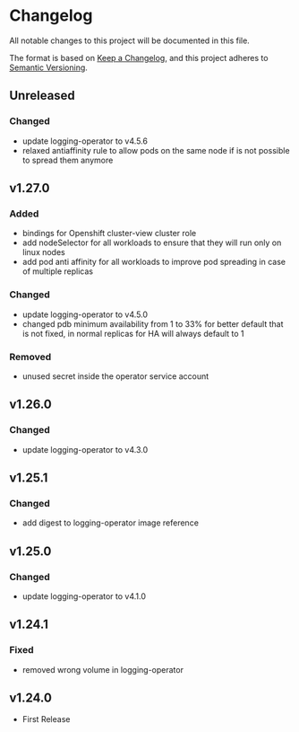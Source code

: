 # Changelog

All notable changes to this project will be documented in this file.

The format is based on [Keep a Changelog](https://keepachangelog.com/en/1.0.0/),
and this project adheres to [Semantic Versioning](https://semver.org/spec/v2.0.0.html).

## Unreleased

### Changed

- update logging-operator to v4.5.6
- relaxed antiaffinity rule to allow pods on the same node if is not possible to spread them anymore

## v1.27.0

### Added

- bindings for Openshift cluster-view cluster role
- add nodeSelector for all workloads to ensure that they will run only on linux nodes
- add pod anti affinity for all workloads to improve pod spreading in case of multiple replicas

### Changed

- update logging-operator to v4.5.0
- changed pdb minimum availability from 1 to 33% for better default that is not fixed, in normal replicas for HA will
	always default to 1

### Removed

- unused secret inside the operator service account

## v1.26.0

### Changed

- update logging-operator to v4.3.0

## v1.25.1

### Changed

- add digest to logging-operator image reference

## v1.25.0

### Changed

- update logging-operator to v4.1.0

## v1.24.1

### Fixed

- removed wrong volume in logging-operator

## v1.24.0

- First Release
